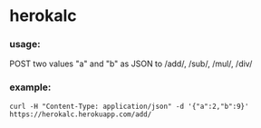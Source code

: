 # herokalc

### **usage**:

POST two values "a" and "b" as JSON to /add/, /sub/, /mul/, /div/

### **example**:

~~~
curl -H "Content-Type: application/json" -d '{"a":2,"b":9}' https://herokalc.herokuapp.com/add/
~~~
